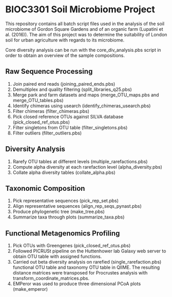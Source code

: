 # BIOC3301 Soil Microbiome Project

This repository contains all batch script files used in the analysis of the soil microbiome of Gordon Square Gardens and of an organic farm (Lupatini et al. (2016)). The aim of this project was to determine the suitability of London soil for urban agriculture with regards to its microbiome.

Core diversity analysis can be run with the core_div_analysis.pbs script in order to obtain an overview of the sample compositions.

## Raw Sequence Processing
  1. Join paired end reads (joining_paired_ends.pbs)
  2. Demultiplex and quality filtering (split_libraries_q25.pbs)
  3. Merge park and farm datasets and maps (merge_OTU_maps.pbs and merge_OTU_tables.pbs)
  4. Identify chimeras using usearch (identify_chimeras_usearch.pbs)
  5. Filter chimeras (filter_chimeras.pbs)
  6. Pick closed reference OTUs against SILVA database (pick_closed_ref_otus.pbs)
  7. Filter singletons from OTU table (filter_singletons.pbs)
  8. Filter outliers (filter_outliers.pbs)
  
## Diversity Analysis
  1. Rarefy OTU tables at different levels (multiple_rarefactions.pbs)
  2. Compute alpha diversity at each rarefaction level (alpha_diversity.pbs)
  3. Collate alpha diversity tables (collate_alpha.pbs)

## Taxonomic Composition
  1. Pick representative sequences (pick_rep_set.pbs)
  2. Align representative sequences (align_rep_seqs_pynast.pbs)
  3. Produce phylogenetic tree (make_tree.pbs)
  4. Summarize taxa through plots (summarize_taxa.pbs)

## Functional Metagenomics Profiling
  1. Pick OTUs with Greengenes (pick_closed_ref_otus.pbs)
  2. Followed PICRUSt pipeline on the Huttenhower lab Galaxy web server to obtain OTU table with assigned functions.
  3. Carried out beta diversity analysis on rarefied (single_rarefaction.pbs) functional OTU table and taxonomy OTU table in 
     QIIME. The resulting distance matrices were transposed for Procrustes analysis with transform_coordinate_matrices.pbs.
  4. EMPeror was used to produce three dimensional PCoA plots (make_emperor)
